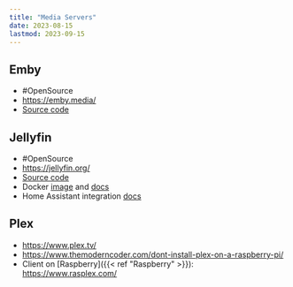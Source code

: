 ```yaml
---
title: "Media Servers"
date: 2023-08-15
lastmod: 2023-09-15
---
```

## Emby
- #OpenSource 
- https://emby.media/
- [Source code](https://github.com/MediaBrowser/Emby)
## Jellyfin
- #OpenSource 
- https://jellyfin.org/
- [Source code](https://github.com/jellyfin/jellyfin)
- Docker [image](https://hub.docker.com/r/jellyfin/jellyfin) and [docs](https://jellyfin.org/docs/general/installation/container/)
- Home Assistant integration [docs](https://www.home-assistant.io/integrations/jellyfin)
## Plex
- https://www.plex.tv/
- https://www.themoderncoder.com/dont-install-plex-on-a-raspberry-pi/
- Client on [Raspberry]({{< ref "Raspberry" >}}): https://www.rasplex.com/
